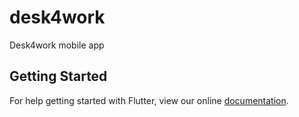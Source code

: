 # desk4work

Desk4work mobile app

## Getting Started

For help getting started with Flutter, view our online
[documentation](https://flutter.io/).
